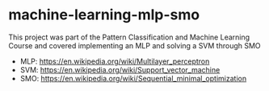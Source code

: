 # machine-learning-mlp-smo
This project was part of the Pattern Classification and Machine Learning Course and covered implementing an MLP and solving a SVM through SMO

* MLP: https://en.wikipedia.org/wiki/Multilayer_perceptron
* SVM: https://en.wikipedia.org/wiki/Support_vector_machine
* SMO: https://en.wikipedia.org/wiki/Sequential_minimal_optimization

